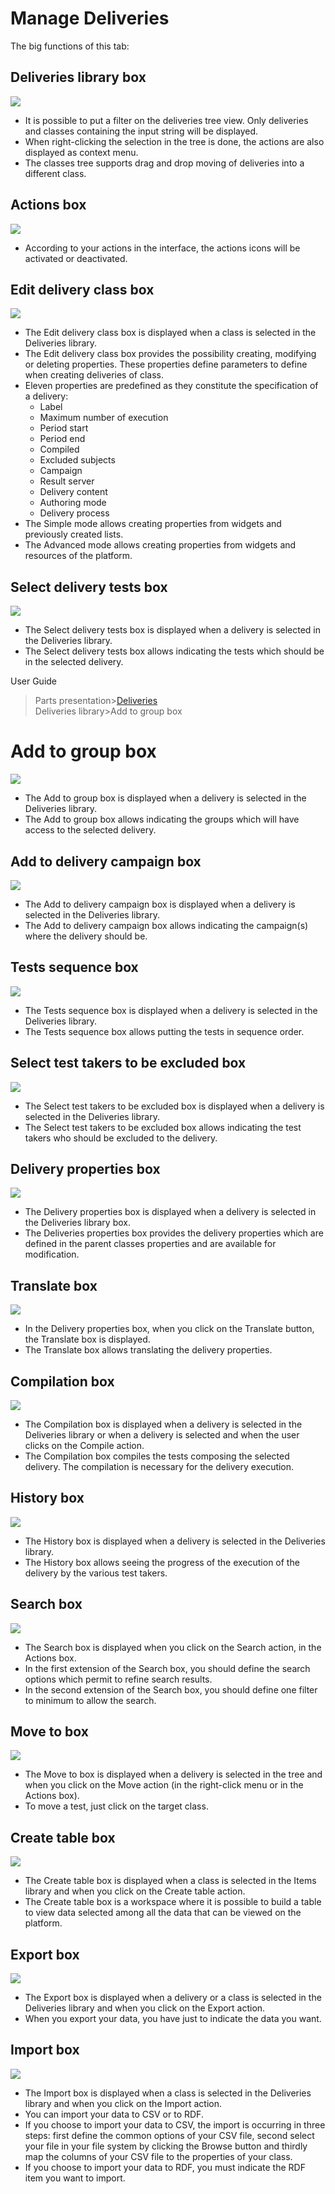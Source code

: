 <!--
parent: Deliveries
created_at: '2011-04-22 09:14:58'
updated_at: '2013-03-13 15:13:00'
authors:
    - 'Jérôme Bogaerts'
contributors:
    - 'Franck Gismondi'
tags:
    - Deliveries
-->

Manage Deliveries
=================

The big functions of this tab:

Deliveries library box
----------------------

![](../resources/deliveries-library.png)

-   It is possible to put a filter on the deliveries tree view. Only deliveries and classes containing the input string will be displayed.
-   When right-clicking the selection in the tree is done, the actions are also displayed as context menu.
-   The classes tree supports drag and drop moving of deliveries into a different class.

Actions box
-----------

![](../resources/deliveries-actions.png)

-   According to your actions in the interface, the actions icons will be activated or deactivated.

Edit delivery class box
-----------------------

![](../resources/deliveries-editclass.png)

-   The Edit delivery class box is displayed when a class is selected in the Deliveries library.
-   The Edit delivery class box provides the possibility creating, modifying or deleting properties. These properties define parameters to define when creating deliveries of class.
-   Eleven properties are predefined as they constitute the specification of a delivery:
    -   Label
    -   Maximum number of execution
    -   Period start
    -   Period end
    -   Compiled
    -   Excluded subjects
    -   Campaign
    -   Result server
    -   Delivery content
    -   Authoring mode
    -   Delivery process
-   The Simple mode allows creating properties from widgets and previously created lists.
-   The Advanced mode allows creating properties from widgets and resources of the platform.

Select delivery tests box
-------------------------

![](../resources/deliveries-selectdeliverytests.png)

-   The Select delivery tests box is displayed when a delivery is selected in the Deliveries library.
-   The Select delivery tests box allows indicating the tests which should be in the selected delivery.

User Guide<br/>
>Parts presentation\>[Deliveries](../user-guide/deliveries.md)<br/>
>Deliveries library\>Add to group box

Add to group box
================

![](../resources/deliveries-addtogroup.png)

-   The Add to group box is displayed when a delivery is selected in the Deliveries library.
-   The Add to group box allows indicating the groups which will have access to the selected delivery.

Add to delivery campaign box
----------------------------

![](../resources/deliveries-addtodeliverycampaign.png)

-   The Add to delivery campaign box is displayed when a delivery is selected in the Deliveries library.
-   The Add to delivery campaign box allows indicating the campaign(s) where the delivery should be.

Tests sequence box
------------------

![](../resources/deliveries-testssequence.png)

-   The Tests sequence box is displayed when a delivery is selected in the Deliveries library.
-   The Tests sequence box allows putting the tests in sequence order.

Select test takers to be excluded box
-------------------------------------

![](../resources/deliveries-testtakerstobeexcluded.png)

-   The Select test takers to be excluded box is displayed when a delivery is selected in the Deliveries library.
-   The Select test takers to be excluded box allows indicating the test takers who should be excluded to the delivery.

Delivery properties box
-----------------------

![](../resources/deliveries-properties.png)

-   The Delivery properties box is displayed when a delivery is selected in the Deliveries library box.
-   The Deliveries properties box provides the delivery properties which are defined in the parent classes properties and are available for modification.

Translate box
-------------

![](../resources/deliveries-translate.png)

-   In the Delivery properties box, when you click on the Translate button, the Translate box is displayed.
-   The Translate box allows translating the delivery properties.

Compilation box
---------------

![](../resources/deliveries-compilation.png)

-   The Compilation box is displayed when a delivery is selected in the Deliveries library or when a delivery is selected and when the user clicks on the Compile action.
-   The Compilation box compiles the tests composing the selected delivery. The compilation is necessary for the delivery execution.

History box
-----------

![](../resources/deliveries-history.png)

-   The History box is displayed when a delivery is selected in the Deliveries library.
-   The History box allows seeing the progress of the execution of the delivery by the various test takers.

Search box
----------

![](../resources/deliveries-search.png)

-   The Search box is displayed when you click on the Search action, in the Actions box.
-   In the first extension of the Search box, you should define the search options which permit to refine search results.
-   In the second extension of the Search box, you should define one filter to minimum to allow the search.

Move to box
-----------

![](../resources/deliveries-move.png)

-   The Move to box is displayed when a delivery is selected in the tree and when you click on the Move action (in the right-click menu or in the Actions box).
-   To move a test, just click on the target class.

Create table box
----------------

![](../resources/deliveries-createtable.png)

-   The Create table box is displayed when a class is selected in the Items library and when you click on the Create table action.
-   The Create table box is a workspace where it is possible to build a table to view data selected among all the data that can be viewed on the platform.

Export box
----------

![](../resources/deliveries-export.png)

-   The Export box is displayed when a delivery or a class is selected in the Deliveries library and when you click on the Export action.
-   When you export your data, you have just to indicate the data you want.

Import box
----------

![](../resources/deliveries-import.png)

-   The Import box is displayed when a class is selected in the Deliveries library and when you click on the Import action.
-   You can import your data to CSV or to RDF.
-   If you choose to import your data to CSV, the import is occurring in three steps: first define the common options of your CSV file, second select your file in your file system by clicking the Browse button and thirdly map the columns of your CSV file to the properties of your class.
-   If you choose to import your data to RDF, you must indicate the RDF item you want to import.


